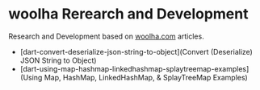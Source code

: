 # woolha Rerearch and Development
Research and Development based on [woolha.com](https://www.woolha.com) articles.

* [dart-convert-deserialize-json-string-to-object](Convert (Deserialize) JSON String to Object)
* [dart-using-map-hashmap-linkedhashmap-splaytreemap-examples](Using Map, HashMap, LinkedHashMap, & SplayTreeMap Examples)
